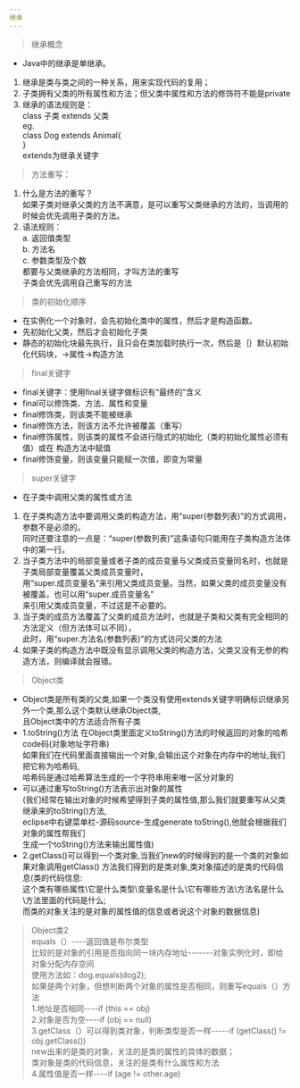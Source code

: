 ```yaml
---
继承
---  
```

> 继承概念  
- Java中的继承是单继承。  
1. 继承是类与类之间的一种关系，用来实现代码的复用；  
2. 子类拥有父类的所有属性和方法；但父类中属性和方法的修饰符不能是private  
3. 继承的语法规则是：  
    class 子类 extends 父类  
    eg.  
      class Dog extends Animal{  
    }  
  extends为继承关键字  
  
> 方法重写：  
1. 什么是方法的重写？  
    如果子类对继承父类的方法不满意，是可以重写父类继承的方法的，当调用的时候会优先调用子类的方法。
2. 语法规则：  
a. 返回值类型  
b. 方法名  
c. 参数类型及个数  
  都要与父类继承的方法相同，才叫方法的重写  
  子类会优先调用自己重写的方法  

> 类的初始化顺序  
- 在实例化一个对象时，会先初始化类中的属性，然后才是构造函数。  
- 先初始化父类，然后才会初始化子类  
- 静态的初始化块最先执行，且只会在类加载时执行一次，然后是｛｝默认初始化代码块，->属性->构造方法  

> final关键字  
- final关键字：使用final关键字做标识有“最终的”含义  
- final可以修饰类、方法、属性和变量  
- final修饰类，则该类不能被继承  
- final修饰方法，则该方法不允许被覆盖（重写）  
- final修饰属性，则该类的属性不会进行隐式的初始化（类的初始化属性必须有值）或在 构造方法中赋值  
- final修饰变量，则该变量只能赋一次值，即变为常量  

> super关键字  
- 在子类中调用父类的属性或方法  
1. 在子类构造方法中要调用父类的构造方法，用“super(参数列表)”的方式调用，参数不是必须的。  
    同时还要注意的一点是：“super(参数列表)”这条语句只能用在子类构造方法体中的第一行。  
2. 当子类方法中的局部变量或者子类的成员变量与父类成员变量同名时，也就是子类局部变量覆盖父类成员变量时，  
    用“super.成员变量名”来引用父类成员变量。当然，如果父类的成员变量没有被覆盖，也可以用“super.成员变量名”  
    来引用父类成员变量，不过这是不必要的。  
3. 当子类的成员方法覆盖了父类的成员方法时，也就是子类和父类有完全相同的方法定义（但方法体可以不同），  
    此时，用“super.方法名(参数列表)”的方式访问父类的方法  
4. 如果子类的构造方法中既没有显示调用父类的构造方法，父类又没有无参的构造方法，则编译就会报错。  

> Object类  
- Object类是所有类的父类,如果一个类没有使用extends关键字明确标识继承另外一个类,那么这个类默认继承Object类,  
  且Object类中的方法适合所有子类  
- 1.toString()方法
在Object类里面定义toString()方法的时候返回的对象的哈希code码(对象地址字符串)  
如果我们在代码里面直接输出一个对象,会输出这个对象在内存中的地址,我们把它称为哈希码,  
哈希码是通过哈希算法生成的一个字符串用来唯一区分对象的  
- 可以通过重写toString()方法表示出对象的属性  
(我们经常在输出对象的时候希望得到子类的属性值,那么我们就要重写从父类继承来的toString()方法,  
eclipse中右键菜单栏-源码source-生成generate toString(),他就会根据我们对象的属性帮我们  
生成一个toString()方法来输出属性值)  
- 2.getClass()可以得到一个类对象,当我们new的时候得到的是一个类的对象如果对象调用getClass()
方法我们得到的是类对象,类对象描述的是类的代码信息(类的代码信息:  
这个类有哪些属性\它是什么类型\变量名是什么\它有哪些方法\方法名是什么\方法里面的代码是什么;  
而类的对象关注的是对象的属性值的信息或者说这个对象的数据信息)  

> Object类2  
equals（）----返回值是布尔类型  
比较的是对象的引用是否指向同一块内存地址-------对象实例化时，即给对象分配内存空间  
使用方法如：dog.equals(dog2);  
如果是两个对象，但想判断两个对象的属性是否相同，则重写equals（）方法  
1.地址是否相同----if (this == obj)  
2.对象是否为空----if (obj == null)  
3.getClass（）可以得到类对象，判断类型是否一样-----if (getClass() != obj.getClass())  
new出来的是类的对象，关注的是类的属性的具体的数据；  
类对象是类的代码信息，关注的是类有什么属性和方法  
4.属性值是否一样----if (age != other.age)  
